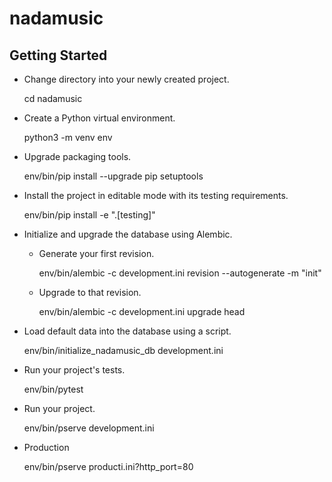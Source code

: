 # nadamusic

## Getting Started

- Change directory into your newly created project.

  cd nadamusic

- Create a Python virtual environment.

  python3 -m venv env

- Upgrade packaging tools.

  env/bin/pip install --upgrade pip setuptools

- Install the project in editable mode with its testing requirements.

  env/bin/pip install -e ".[testing]"

- Initialize and upgrade the database using Alembic.

  - Generate your first revision.

    env/bin/alembic -c development.ini revision --autogenerate -m "init"

  - Upgrade to that revision.

    env/bin/alembic -c development.ini upgrade head

- Load default data into the database using a script.

  env/bin/initialize_nadamusic_db development.ini

- Run your project's tests.

  env/bin/pytest

- Run your project.

  env/bin/pserve development.ini

- Production

  env/bin/pserve producti.ini\?http_port=80
